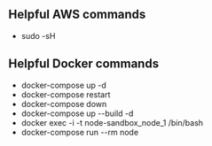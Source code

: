 <!-- apt-get update && apt-get install make -->

## Helpful AWS commands

- sudo -sH

## Helpful Docker commands

- docker-compose up -d
- docker-compose restart
- docker-compose down
- docker-compose up --build -d
- docker exec -i -t node-sandbox_node_1 /bin/bash
- docker-compose run --rm node
